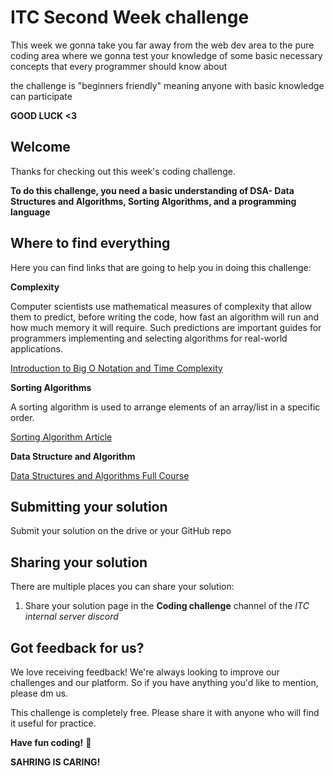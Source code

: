 # ITC Second Week challenge

This week we gonna take you far away from the web dev area to the pure coding area where we gonna test your knowledge of some basic necessary concepts that every programmer should know about 

the challenge is "beginners friendly" meaning anyone with basic knowledge can participate 

**GOOD LUCK <3**

## Welcome

Thanks for checking out this week's coding challenge.

**To do this challenge, you need a basic understanding of DSA- Data Structures and Algorithms, Sorting Algorithms, and a programming language**


## Where to find everything

Here you can find links that are going to help you in doing this challenge:

**Complexity**

Computer scientists use mathematical measures of complexity that allow them to predict, before writing the code, how fast an algorithm will run and how much memory it will require. Such predictions are important guides for programmers implementing and selecting algorithms for real-world applications.

[Introduction to Big O Notation and Time Complexity](https://www.youtube.com/watch?v=D6xkbGLQesk)

**Sorting Algorithms**

A sorting algorithm is used to arrange elements of an array/list in a specific order. 

[Sorting Algorithm Article](https://www.programiz.com/dsa/sorting-algorithm)

**Data Structure and Algorithm**

[Data Structures and Algorithms Full Course](https://www.youtube.com/watch?v=CBYHwZcbD-s&t=4s)

## Submitting your solution

Submit your solution on the drive or your GitHub repo 

## Sharing your solution

There are multiple places you can share your solution:

1. Share your solution page in the **Coding challenge** channel of the *ITC internal server discord*


## Got feedback for us?

We love receiving feedback! We're always looking to improve our challenges and our platform. So if you have anything you'd like to mention, please dm us.

This challenge is completely free. Please share it with anyone who will find it useful for practice.

**Have fun coding!** 🚀

**SAHRING IS CARING!** 